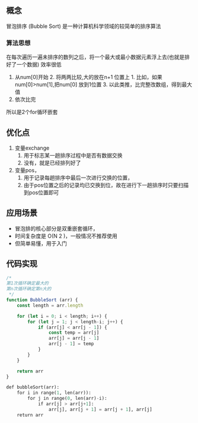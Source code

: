 ## 概念
冒泡排序 (Bubble Sort)
是一种计算机科学领域的较简单的排序算法

### 算法思想
在每次遍历一遍未排序的数列之后，将一个最大或最小数据元素浮上去(也就是排好了一个数据)
效率很低

1. 从num[0]开始
	2. 将两两比较,大的放在n+1 位置上
		1. 比如，如果 num[0]>num[1],把num[0] 放到1位置
	3. 以此类推，比完整改数组，得到最大值
2. 依次比完

所以是2个for循环嵌套

## 优化点

1. 变量exchange
	1. 用于标志某一趟排序过程中是否有数据交换
	2. 没有，就是已经排列好了
2. 变量pos，
	1. 用于记录每趟排序中最后一次进行交换的位置，
	2. 由于pos位置之后的记录均已交换到位，故在进行下一趟排序时只要扫描到pos位置即可

## 应用场景

- 冒泡排的核心部分是双重嵌套循环， 
- 时间复杂度是 O(N 2 )，一般情况不推荐使用
- 但简单易懂，用于入门

## 代码实现 

```js
/*
第1次循环确定最大的
第n次循环确定第n大的
 */
function BubbleSort (arr) {
    const length = arr.length

    for (let i = 0; i < length; i++) {
        for (let j = 1; j < length-i; j++) {
            if (arr[j] < arr[j - 1]) {
                const temp = arr[j]
                arr[j] = arr[j - 1]
                arr[j - 1] = temp
            }
        }
    }

    return arr
}
```


```python
def bubbleSort(arr):  
    for i in range(1, len(arr)):  
        for j in range(0, len(arr)-i):  
            if arr[j] > arr[j+1]:  
                arr[j], arr[j + 1] = arr[j + 1], arr[j]  
    return arr
```